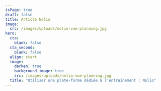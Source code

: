 ```yaml
---
isPage: true
draft: false
title: Article Nolio
image:
  src: /images/uploads/nolio-vue-planning.jpg
hero:
  cta:
    blank: false
  cta_second:
    blank: false
  align: start
  image:
    darken: true
    background_image: true
    src: /images/uploads/nolio-vue-planning.jpg
  title: "Utiliser une plate-forme dédiée à l'entraînement : Nolio"
---
```

